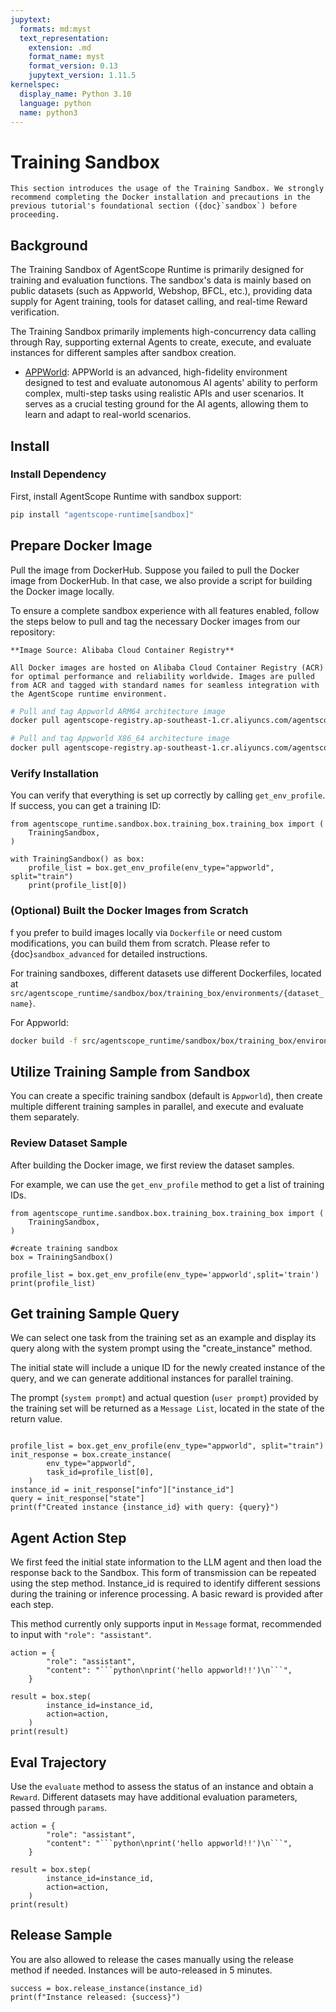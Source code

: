 ```yaml
---
jupytext:
  formats: md:myst
  text_representation:
    extension: .md
    format_name: myst
    format_version: 0.13
    jupytext_version: 1.11.5
kernelspec:
  display_name: Python 3.10
  language: python
  name: python3
---
```


# Training Sandbox

```{note}
This section introduces the usage of the Training Sandbox. We strongly recommend completing the Docker installation and precautions in the previous tutorial's foundational section ({doc}`sandbox`) before proceeding.
```

## Background

The Training Sandbox of AgentScope Runtime is primarily designed for training and evaluation functions. The sandbox's
data is mainly based on public datasets (such as Appworld, Webshop, BFCL, etc.), providing data supply for Agent
training, tools for dataset calling, and real-time Reward verification.

The Training Sandbox primarily implements high-concurrency data calling through Ray, supporting external Agents to
create, execute, and evaluate instances for different samples after sandbox creation.

+ [APPWorld](https://github.com/StonyBrookNLP/appworld): APPWorld is an advanced, high-fidelity environment designed to
  test and evaluate autonomous AI agents' ability to perform complex, multi-step tasks using realistic APIs and user
  scenarios. It serves as a crucial testing ground for the AI agents, allowing them to learn and adapt to real-world
  scenarios.

## Install

### Install Dependency

First, install AgentScope Runtime with sandbox support:

```bash
pip install "agentscope-runtime[sandbox]"
```

## Prepare Docker Image

Pull the image from DockerHub. Suppose you failed to pull the Docker image from DockerHub. In that case, we also provide
a script for building the Docker image locally.

To ensure a complete sandbox experience with all features enabled, follow the steps below to pull and tag the necessary
Docker images from our repository:

```{note}
**Image Source: Alibaba Cloud Container Registry**

All Docker images are hosted on Alibaba Cloud Container Registry (ACR) for optimal performance and reliability worldwide. Images are pulled from ACR and tagged with standard names for seamless integration with the AgentScope runtime environment.
```

```bash
# Pull and tag Appworld ARM64 architecture image
docker pull agentscope-registry.ap-southeast-1.cr.aliyuncs.com/agentscope/runtime-sandbox-appworld:latest-arm64 && docker tag agentscope-registry.ap-southeast-1.cr.aliyuncs.com/agentscope/runtime-sandbox-appworld:latest-arm agentscope/runtime-sandbox-appworld:latest-arm

# Pull and tag Appworld X86_64 architecture image
docker pull agentscope-registry.ap-southeast-1.cr.aliyuncs.com/agentscope/runtime-sandbox-appworld:latest && docker tag agentscope-registry.ap-southeast-1.cr.aliyuncs.com/agentscope/runtime-sandbox-appworld:latest agentscope/runtime-sandbox-appworld:latest
```

### Verify Installation

You can verify that everything is set up correctly by calling `get_env_profile`. If success, you can get a training ID:

```{code-cell}
from agentscope_runtime.sandbox.box.training_box.training_box import (
    TrainingSandbox,
)

with TrainingSandbox() as box:
    profile_list = box.get_env_profile(env_type="appworld", split="train")
    print(profile_list[0])
```

### (Optional) Built the Docker Images from Scratch

f you prefer to build images locally via `Dockerfile` or need custom modifications, you can build them from scratch.
Please refer to {doc}`sandbox_advanced` for detailed instructions.

For training sandboxes, different datasets use different Dockerfiles, located at
`src/agentscope_runtime/sandbox/box/training_box/environments/{dataset_name}`.

For Appworld:

```bash
docker build -f src/agentscope_runtime/sandbox/box/training_box/environments/appworld/Dockerfile     -t agentscope/runtime-sandbox-appworld:latest     .
```

## Utilize Training Sample from Sandbox

You can create a specific training sandbox (default is `Appworld`), then create multiple different training samples in
parallel, and execute and evaluate them separately.

### Review Dataset Sample

After building the Docker image, we first review the dataset samples.

For example, we can use the `get_env_profile`  method to get a list of training IDs.

```{code-cell}
from agentscope_runtime.sandbox.box.training_box.training_box import (
    TrainingSandbox,
)

#create training sandbox
box = TrainingSandbox()

profile_list = box.get_env_profile(env_type='appworld',split='train')
print(profile_list)
```

## Get training Sample Query

We can select one task from the training set as an example and display its query along with the system prompt using
the "create_instance" method.

The initial state will include a unique ID for the newly created instance of the query, and we can generate additional
instances for parallel training.

The prompt (`system prompt`) and actual question (`user prompt`) provided by the training set will be returned as a
`Message List`, located in the state of the return value.

```{code-cell}

profile_list = box.get_env_profile(env_type="appworld", split="train")
init_response = box.create_instance(
        env_type="appworld",
        task_id=profile_list[0],
    )
instance_id = init_response["info"]["instance_id"]
query = init_response["state"]
print(f"Created instance {instance_id} with query: {query}")

```

## Agent Action Step

We first feed the initial state information to the LLM agent and then load the response back to the Sandbox. This form
of transmission can be repeated using the step method. Instance_id is required to identify different sessions during the
training or inference processing. A basic reward is provided after each step.

This method currently only supports input in `Message` format, recommended to input with `"role": "assistant"`.

```{code-cell}
action = {
        "role": "assistant",
        "content": "```python\nprint('hello appworld!!')\n```",
    }

result = box.step(
        instance_id=instance_id,
        action=action,
    )
print(result)

```

## Eval Trajectory

Use the `evaluate` method to assess the status of an instance and obtain a `Reward`. Different datasets may have
additional evaluation parameters, passed through `params`.

```{code-cell}
action = {
        "role": "assistant",
        "content": "```python\nprint('hello appworld!!')\n```",
    }

result = box.step(
        instance_id=instance_id,
        action=action,
    )
print(result)
```

## Release Sample

You are also allowed to release the cases manually using the release method if needed.
Instances will be auto-released in 5 minutes.

```{code-cell}
success = box.release_instance(instance_id)
print(f"Instance released: {success}")
```
